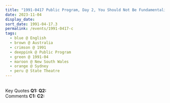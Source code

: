 ```yaml
---
title: "1991-0417 Public Program, Day 2, You Should Not Be Fundamentalist, State Theatre, 47-51 Market Street, Sydney, New South Wales, Australia"
date: 2023-11-04
display_date: 
sort_date: 1991-04-17.3
permalink: /events/1991-0417-c
tags:
  - blue @ English
  - brown @ Australia
  - crimson @ 1991
  - deeppink @ Public Program
  - green @ 1991-04
  - maroon @ New South Wales
  - orange @ Sydney
  - peru @ State Theatre
---
```


<br>

<wave-list>
  <list-title color="DarkSeaGreen" width="55">Key Quotes</list-title>
  <list-item color="BlanchedAlmond" width="280"><b>Q1:</b> <i></i></list-item>
  <list-item color="Lavender" width="280"><b>Q2:</b> <i></i></list-item>
</wave-list>

<br>

<wave-list>
  <list-title color="DarkSeaGreen" width="55">Comments</list-title>
  <list-item color="BlanchedAlmond" width="280"><b>C1:</b> <i></i></list-item>
  <list-item color="Lavender" width="280"><b>C2:</b> <i></i></list-item>
</wave-list>